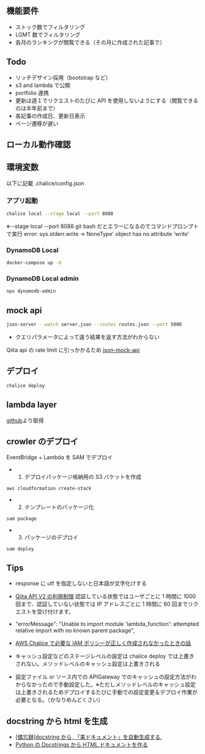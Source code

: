 ## 機能要件

- ストック数でフィルタリング
- LGMT 数でフィルタリング
- 各月のランキングが閲覧できる（その月に作成された記事で）

## Todo

- リッチデザイン採用（bootstrap など）
- s3 and lambda で公開
- portfolio 連携
- 更新は週１でリクエストのたびに API を使用しないようにする（閲覧できるのは半年前まで）
- 各記事の作成日、更新日表示
- ページ遷移が遅い

## ローカル動作確認

## 環境変数

以下に記載
.chalice/config.json

### アプリ起動

```bash
chalice local --stage local --port 8088
```

※--stage local --port 8088
git bash だとエラーになるのでコマンドプロンプトで実行
error: sys.stderr.write → NoneType' object has no attribute 'write'

### DynamoDB Local

```bash
docker-compose up -d
```

### DynamoDB Local admin

```bash
npx dynamodb-admin
```

## mock api

```bash
json-server --watch server.json --routes routes.json --port 5000
```

- クエリパラメータによって違う結果を返す方法がわからない

Qiita api の rate limit に引っかかるため
[json-mock-api](https://www.npmjs.com/package/json-mock-api#usage)

## デプロイ

```bash
chalice deploy
```

## lambda layer

[github](https://github.com/keithrozario/Klayers/tree/master/deployments/python3.9)より取得

## crowler のデプロイ

EventBridge + Lambda を SAM でデプロイ

- 1. デプロイパッケージ格納用の S3 バケットを作成

```
aws cloudformation create-stack
```

- 2. テンプレートのパッケージ化

```
sam package
```

- 3. パッケージのデプロイ

```
sam deploy
```

## Tips

- response に utf を指定しないと日本語が文字化けする
- [Qiita API V2 の利用制限](https://qiita.com/api/v2/docs#%E6%A6%82%E8%A6%81)
  認証している状態ではユーザごとに 1 時間に 1000 回まで、認証していない状態では IP アドレスごとに 1 時間に 60 回までリクエストを受け付けます。
- "errorMessage": "Unable to import module 'lambda_function': attempted relative import with no known parent package",

- [AWS Chalice で必要な IAM ポリシーが正しく作成されなかったときの話](https://michimani.net/post/aws-about-auto-generate-iam-policy-in-chalice/)

- キャッシュ設定などのステージレベルの設定は chalice deploy では上書きされない。メソッドレベルのキャッシュ設定は上書きされる
- 設定ファイル or ソース内での APIGateway でのキャッシュの設定方法がわからなかったので手動設定した。※ただしメソッドレベルのキャッシュ設定は上書きされるためデプロイするたびに手動での設定変更＆デプロイ作業が必要となる。（かなりめんどくさい）

## docstring から html を生成

- [[備忘録]docstring から, 「美ドキュメント」を自動生成する.](https://qiita.com/Ric418/items/bc02e47395b971b754a3)
- [Python の Docstrings から HTML ドキュメントを作る](https://blog.goediy.com/?p=494)
